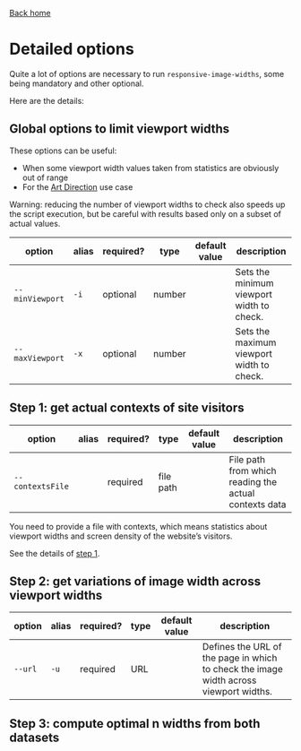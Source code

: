 [Back home](/)

# Detailed options

Quite a lot of options are necessary to run `responsive-image-widths`, some being mandatory and other optional.

Here are the details:

## Global options to limit viewport widths

These options can be useful:

- When some viewport width values taken from statistics are obviously out of range
- For the [Art Direction](/responsive-image-widths/art-direction.html) use case

<aside class="warning">
Warning: reducing the number of viewport widths to check also speeds up the script execution, but be careful with results based only on a subset of actual values.
</aside>

| option          | alias | required? | type   | default value | description                               |
| --------------- | ----- | --------- | ------ | ------------- | ----------------------------------------- |
| `--minViewport` | `-i`  | optional  | number |               | Sets the minimum viewport width to check. |
| `--maxViewport` | `-x`  | optional  | number |               | Sets the maximum viewport width to check. |

## Step 1: get actual contexts of site visitors

| option           | alias | required? | type      | default value | description                                           |
| ---------------- | ----- | --------- | --------- | ------------- | ----------------------------------------------------- |
| `--contextsFile` |       | required  | file path |               | File path from which reading the actual contexts data |

You need to provide a file with contexts, which means statistics about viewport widths and screen density of the website’s visitors.

See the details of [step 1](/responsive-image-widths/step1.html).

## Step 2: get variations of image width across viewport widths

| option  | alias | required? | type | default value | description                                                                           |
| ------- | ----- | --------- | ---- | ------------- | ------------------------------------------------------------------------------------- |
| `--url` | `-u`  | required  | URL  |               | Defines the URL of the page in which to check the image width across viewport widths. |

## Step 3: compute optimal n widths from both datasets
